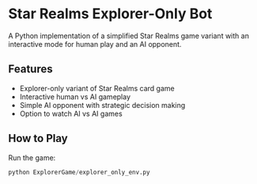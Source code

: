 # Star Realms Explorer-Only Bot

A Python implementation of a simplified Star Realms game variant with an interactive mode for human play and an AI opponent.

## Features

- Explorer-only variant of Star Realms card game
- Interactive human vs AI gameplay
- Simple AI opponent with strategic decision making
- Option to watch AI vs AI games

## How to Play

Run the game:

```python
python ExplorerGame/explorer_only_env.py